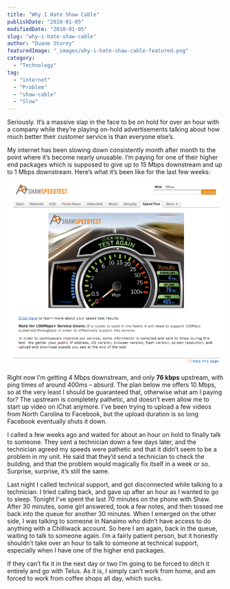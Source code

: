 ```yaml
---
title: "Why I Hate Shaw Cable"
publishDate: "2010-01-05"
modifiedDate: "2010-01-05"
slug: "why-i-hate-shaw-cable"
author: "Duane Storey"
featuredImage: "_images/why-i-hate-shaw-cable-featured.png"
category:
  - "Technology"
tag:
  - "internet"
  - "Problem"
  - "shaw-cable"
  - "Slow"
---
```


Seriously. It’s a massive slap in the face to be on hold for over an hour with a company while they’re playing on-hold advertisements talking about how much better their customer service is than everyone else’s.

My internet has been slowing down consistently month after month to the point where it’s become nearly unusable. I’m paying for one of their higher end packages which is supposed to give up to 15 Mbps downstream and up to 1 Mbps downstream. Here’s what it’s been like for the last few weeks:

![](_images/why-i-hate-shaw-cable-1.png "Shaw Cable For The Lose")

Right now I’m getting 4 Mbps downstream, and only **76 kbps** upstream, with ping times of around 400ms – absurd. The plan below me offers 10 Mbps, so at the very least I should be guaranteed that, otherwise what am I paying for? The upstream is completely pathetic, and doesn’t even allow me to start up video on iChat anymore. I’ve been trying to upload a few videos from North Carolina to Facebook, but the upload duration is so long Facebook eventually shuts it down.

I called a few weeks ago and waited for about an hour on hold to finally talk to someone. They sent a technician down a few days later, and the technician agreed my speeds were pathetic and that it didn’t seem to be a problem in my unit. He said that they’d send a technician to check the building, and that the problem would magically fix itself in a week or so. Surprise, surprise, it’s still the same.

Last night I called technical support, and got disconnected while talking to a technician. I tried calling back, and gave up after an hour as I wanted to go to sleep. Tonight I’ve spent the last 70 minutes on the phone with Shaw. After 30 minutes, some girl answered, took a few notes, and then tossed me back into the queue for another 30 minutes. When I emerged on the other side, I was talking to someone in Nanaimo who didn’t have access to do anything with a Chilliwack account. So here I am again, back in the queue, waiting to talk to someone again. I’m a fairly patient person, but it honestly shouldn’t take over an hour to talk to someone at technical support, especially when I have one of the higher end packages.

If they can’t fix it in the next day or two I’m going to be forced to ditch it entirely and go with Telus. As it is, I simply can’t work from home, and am forced to work from coffee shops all day, which sucks.